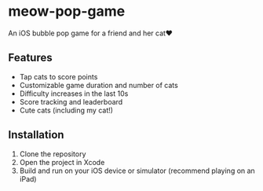 # meow-pop-game

An iOS bubble pop game for a friend and her cat❤️

## Features

- Tap cats to score points
- Customizable game duration and number of cats
- Difficulty increases in the last 10s
- Score tracking and leaderboard
- Cute cats (including my cat!)

## Installation

1. Clone the repository
2. Open the project in Xcode
3. Build and run on your iOS device or simulator (recommend playing on an iPad)


